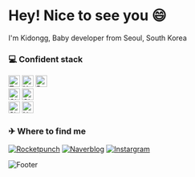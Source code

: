 <h1>Hey! Nice to see you 😄</h1>

<p>I'm Kidongg, Baby developer from Seoul, South Korea <img src="https://cdn-icons-png.flaticon.com/512/5111/5111586.png" width="13"/></p>

<h3>💻 Confident stack</h3>
<p>
  <img alt="TypeScript" src="https://img.shields.io/badge/-TypeScript-blue?style=flat-square&logo=TypeScript&logoColor=white" height=23 />
  <img alt="Next.js" src="https://img.shields.io/badge/-Next.js-000000?style=flat-square&logo=Next.js&logoColor=white" height=23/>
  <img alt="React" src="https://img.shields.io/badge/-React-61DAFB?style=flat-square&logo=React&logoColor=white" height=23/>
  </br>
  <img alt="Git" src="https://img.shields.io/badge/-Git-F05032?style=flat-square&logo=Git&logoColor=white" height=23/>
  <img alt="GitHub" src="https://img.shields.io/badge/-GitHub-181717?style=flat-square&logo=GitHub&logoColor=white" height=23/>
  </br>
  <img alt="Slack" src="https://img.shields.io/badge/-Slack-4A154B?style=flat-square&logo=Slack&logoColor=white" height=23/>
  <img alt="Notion" src="https://img.shields.io/badge/-Notion-000000?style=flat-square&logo=Notion&logoColor=white" height=23/>
</p>

<h3>✈ Where to find me</h3>
<p>
<a href="https://www.rocketpunch.com/@08b442b0" target="_blank"><img alt="Rocketpunch" src="https://img.shields.io/badge/portfolio-blue?&style=for-the-badge&logo=ApacheRocketMQ&logoColor=white" /></a>
<a href="https://blog.naver.com/dlrlehd25" target="_blank"><img alt="Naverblog" src="https://img.shields.io/badge/blog-green?&style=for-the-badge&logo=naver&logoColor=white" /></a> 
<a href="https://www.instagram.com/ki_dongg_/" target="_blank"><img alt="Instargram" src="https://img.shields.io/badge/sns-ff69b4?&style=for-the-badge&logo=instagram&logoColor=white" /></a>
</p>

![Footer](https://capsule-render.vercel.app/api?type=waving&color=4d4dff&height=100&section=footer)
